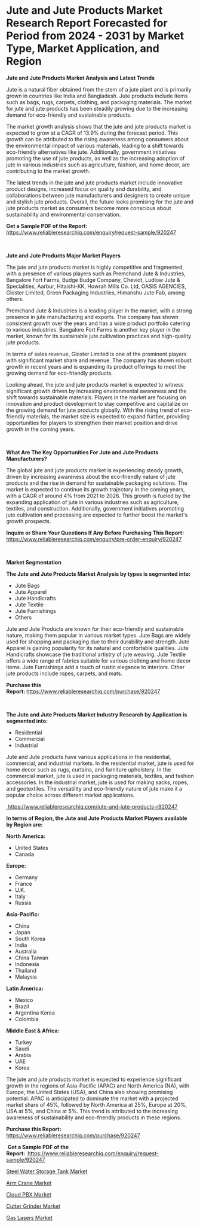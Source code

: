 <p><h1>Jute and Jute Products Market Research Report Forecasted for Period from 2024 -  2031 by Market Type, Market Application, and Region</h1></p><p><strong>Jute and Jute Products Market Analysis and Latest Trends</strong></p>
<p><p>Jute is a natural fiber obtained from the stem of a jute plant and is primarily grown in countries like India and Bangladesh. Jute products include items such as bags, rugs, carpets, clothing, and packaging materials. The market for jute and jute products has been steadily growing due to the increasing demand for eco-friendly and sustainable products. </p><p>The market growth analysis shows that the jute and jute products market is expected to grow at a CAGR of 13.9% during the forecast period. This growth can be attributed to the rising awareness among consumers about the environmental impact of various materials, leading to a shift towards eco-friendly alternatives like jute. Additionally, government initiatives promoting the use of jute products, as well as the increasing adoption of jute in various industries such as agriculture, fashion, and home decor, are contributing to the market growth.</p><p>The latest trends in the jute and jute products market include innovative product designs, increased focus on quality and durability, and collaborations between jute manufacturers and designers to create unique and stylish jute products. Overall, the future looks promising for the jute and jute products market as consumers become more conscious about sustainability and environmental conservation.</p></p>
<p><strong>Get a Sample PDF of the Report:&nbsp;</strong> <a href="https://www.reliableresearchiq.com/enquiry/request-sample/920247">https://www.reliableresearchiq.com/enquiry/request-sample/920247</a></p>
<p>&nbsp;</p>
<p><strong>Jute and Jute Products Major Market Players</strong></p>
<p><p>The jute and jute products market is highly competitive and fragmented, with a presence of various players such as Premchand Jute & Industries, Bangalore Fort Farms, Budge Budge Company, Cheviot, Ludlow Jute & Specialities, Aarbur, Hitaishi-KK, Howrah Mills Co. Ltd, OASIS AGENCIES, Gloster Limited, Green Packaging Industries, Himanshu Jute Fab, among others.</p><p>Premchand Jute & Industries is a leading player in the market, with a strong presence in jute manufacturing and exports. The company has shown consistent growth over the years and has a wide product portfolio catering to various industries. Bangalore Fort Farms is another key player in the market, known for its sustainable jute cultivation practices and high-quality jute products. </p><p>In terms of sales revenue, Gloster Limited is one of the prominent players with significant market share and revenue. The company has shown robust growth in recent years and is expanding its product offerings to meet the growing demand for eco-friendly products. </p><p>Looking ahead, the jute and jute products market is expected to witness significant growth driven by increasing environmental awareness and the shift towards sustainable materials. Players in the market are focusing on innovation and product development to stay competitive and capitalize on the growing demand for jute products globally. With the rising trend of eco-friendly materials, the market size is expected to expand further, providing opportunities for players to strengthen their market position and drive growth in the coming years.</p></p>
<p>&nbsp;</p>
<p><strong>What Are The Key Opportunities For Jute and Jute Products Manufacturers?</strong></p>
<p><p>The global jute and jute products market is experiencing steady growth, driven by increasing awareness about the eco-friendly nature of jute products and the rise in demand for sustainable packaging solutions. The market is expected to continue its growth trajectory in the coming years, with a CAGR of around 4% from 2021 to 2026. This growth is fueled by the expanding application of jute in various industries such as agriculture, textiles, and construction. Additionally, government initiatives promoting jute cultivation and processing are expected to further boost the market's growth prospects.</p></p>
<p><strong>Inquire or Share Your Questions If Any Before Purchasing This Report:</strong> <a href="https://www.reliableresearchiq.com/enquiry/pre-order-enquiry/920247">https://www.reliableresearchiq.com/enquiry/pre-order-enquiry/920247</a></p>
<p>&nbsp;</p>
<p><strong>Market Segmentation</strong></p>
<p><strong>The Jute and Jute Products Market Analysis by types is segmented into:</strong></p>
<p><ul><li>Jute Bags</li><li>Jute Apparel</li><li>Jute Handicrafts</li><li>Jute Textile</li><li>Jute Furnishings</li><li>Others</li></ul></p>
<p><p>Jute and Jute Products are known for their eco-friendly and sustainable nature, making them popular in various market types. Jute Bags are widely used for shopping and packaging due to their durability and strength. Jute Apparel is gaining popularity for its natural and comfortable qualities. Jute Handicrafts showcase the traditional artistry of jute weaving. Jute Textile offers a wide range of fabrics suitable for various clothing and home decor items. Jute Furnishings add a touch of rustic elegance to interiors. Other jute products include ropes, carpets, and mats.</p></p>
<p><strong>Purchase this Report:&nbsp;</strong><a href="https://www.reliableresearchiq.com/purchase/920247">https://www.reliableresearchiq.com/purchase/920247</a></p>
<p>&nbsp;</p>
<p><strong>The Jute and Jute Products Market Industry Research by Application is segmented into:</strong></p>
<p><ul><li>Residential</li><li>Commercial</li><li>Industrial</li></ul></p>
<p><p>Jute and Jute products have various applications in the residential, commercial, and industrial markets. In the residential market, jute is used for home decor such as rugs, curtains, and furniture upholstery. In the commercial market, jute is used in packaging materials, textiles, and fashion accessories. In the industrial market, jute is used for making sacks, ropes, and geotextiles. The versatility and eco-friendly nature of jute make it a popular choice across different market applications.</p></p>
<p><a href="https://www.reliableresearchiq.com/jute-and-jute-products-r920247">&nbsp;https://www.reliableresearchiq.com/jute-and-jute-products-r920247</a></p>
<p><strong>In terms of Region, the Jute and Jute Products Market Players available by Region are:</strong></p>
<p>
    <p> <strong> North America: </strong>
        <ul>
            <li>United States</li>
            <li>Canada</li>
        </ul>
        </p> 
    <p> <strong> Europe: </strong>
        <ul>
            <li>Germany</li>
            <li>France</li>
            <li>U.K.</li>
            <li>Italy</li>
            <li>Russia</li>
        </ul>
        </p> 
    <p> <strong> Asia-Pacific: </strong>
        <ul>
            <li>China</li>
            <li>Japan</li>
            <li>South Korea</li>
            <li>India</li>
            <li>Australia</li>
            <li>China Taiwan</li>
            <li>Indonesia</li>
            <li>Thailand</li>
            <li>Malaysia</li>
        </ul>
        </p> 
    <p> <strong> Latin America: </strong>
        <ul>
            <li>Mexico</li>
            <li>Brazil</li>
            <li>Argentina Korea</li>
            <li>Colombia</li>
        </ul>
        </p> 
    <p> <strong> Middle East & Africa: </strong>
        <ul>
            <li>Turkey</li>
            <li>Saudi</li>
            <li>Arabia</li>
            <li>UAE</li>
            <li>Korea</li>
        </ul>
    </p>
    </p>
<p><p>The jute and jute products market is expected to experience significant growth in the regions of Asia-Pacific (APAC) and North America (NA), with Europe, the United States (USA), and China also showing promising potential. APAC is anticipated to dominate the market with a projected market share of 45%, followed by North America at 25%, Europe at 20%, USA at 5%, and China at 5%. This trend is attributed to the increasing awareness of sustainability and eco-friendly products in these regions.</p></p>
<p><strong>Purchase this Report: </strong><a href="https://www.reliableresearchiq.com/purchase/920247">https://www.reliableresearchiq.com/purchase/920247</a></p>
<p>&nbsp;<strong>Get a Sample PDF of the Report:&nbsp;&nbsp;</strong><a href="https://www.reliableresearchiq.com/enquiry/request-sample/920247">https://www.reliableresearchiq.com/enquiry/request-sample/920247</a></p>
<p><strong></strong></p>
<p><p><a href="https://medium.com/@clairhane1992/steel-water-storage-tank-market-size-share-analysis-growth-trends-forecast-2024-2031-2feba55ac178">Steel Water Storage Tank Market</a></p><p><a href="https://medium.com/@amyjacobi/global-arm-crane-market-share-and-growth-opportunities-and-market-size-growing-with-a-cagr-of-14-6-49baa93a5641">Arm Crane Market</a></p><p><a href="https://medium.com/@hassen.nww/cloud-pbx-market-size-is-growing-at-cagr-of-7-4-0a184c596e39">Cloud PBX Market</a></p><p><a href="https://medium.com/@sdonald04328/global-cutter-grinder-market-size-and-market-trends-analysis-by-regional-outlook-competitive-7cfb75d8fc4b">Cutter Grinder Market</a></p><p><a href="https://medium.com/@sagorhossaincs33_80453/future-trends-in-global-gas-lasers-market-market-insights-and-analysis-from-2024-to-2031-in-113-1dbce5dcbab5">Gas Lasers Market</a></p></p>